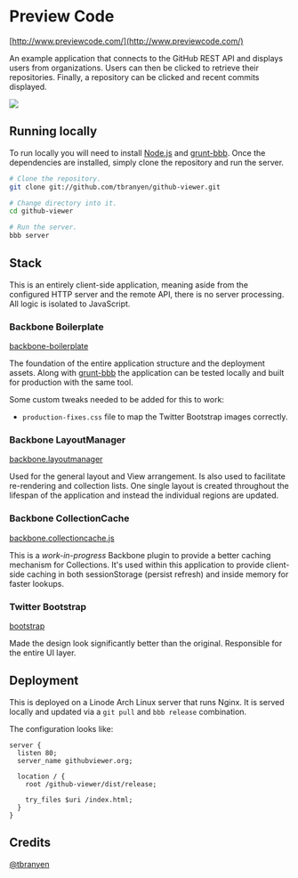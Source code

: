 Preview Code
============

[http://www.previewcode.com/](http://www.previewcode.com/)

An example application that connects to the GitHub REST API and displays
users from organizations.  Users can then be clicked to retrieve their
repositories.  Finally, a repository can be clicked and recent commits
displayed.

![](https://raw.github.com/tbranyen/github-viewer/master/screenshot.png)

## Running locally ##

To run locally you will need to install [Node.js](http://nodejs.org) and
[grunt-bbb](http://github.com/backbone-boilerplate/grunt-bbb).  Once the
dependencies are installed, simply clone the repository and run the server.

``` bash
# Clone the repository.
git clone git://github.com/tbranyen/github-viewer.git

# Change directory into it.
cd github-viewer

# Run the server.
bbb server
```

## Stack ##

This is an entirely client-side application, meaning aside from the configured
HTTP server and the remote API, there is no server processing.  All logic is
isolated to JavaScript.

### Backbone Boilerplate ###

[backbone-boilerplate](https://github.com/tbranyen/backbone-boilerplate)

The foundation of the entire application structure and the deployment assets.
Along with [grunt-bbb](https://github.com/backbone-boilerplate/grunt-bbb) the
application can be tested locally and built for production with the same tool.

Some custom tweaks needed to be added for this to work:

* `production-fixes.css` file to map the Twitter Bootstrap images correctly.

### Backbone LayoutManager ###

[backbone.layoutmanager](https://github.com/tbranyen/backbone.layoutmanager)

Used for the general layout and View arrangement.  Is also used to facilitate
re-rendering and collection lists.  One single layout is created throughout
the lifespan of the application and instead the individual regions are updated.

### Backbone CollectionCache ###

[backbone.collectioncache.js](https://gist.github.com/2866702)

This is a *work-in-progress* Backbone plugin to provide a better caching
mechanism for Collections.  It's used within this application to provide
client-side caching in both sessionStorage (persist refresh) and inside memory
for faster lookups.

### Twitter Bootstrap ###

[bootstrap](https://github.com/twitter/bootstrap/)

Made the design look significantly better than the original.  Responsible for
the entire UI layer.

## Deployment ##

This is deployed on a Linode Arch Linux server that runs Nginx.  It is served
locally and updated via a `git pull` and `bbb release` combination.

The configuration looks like:

``` nginx
server {
  listen 80;
  server_name githubviewer.org;

  location / {
    root /github-viewer/dist/release;

    try_files $uri /index.html;
  }
}
```

## Credits ##

[@tbranyen](http://twitter.com/tbranyen)
